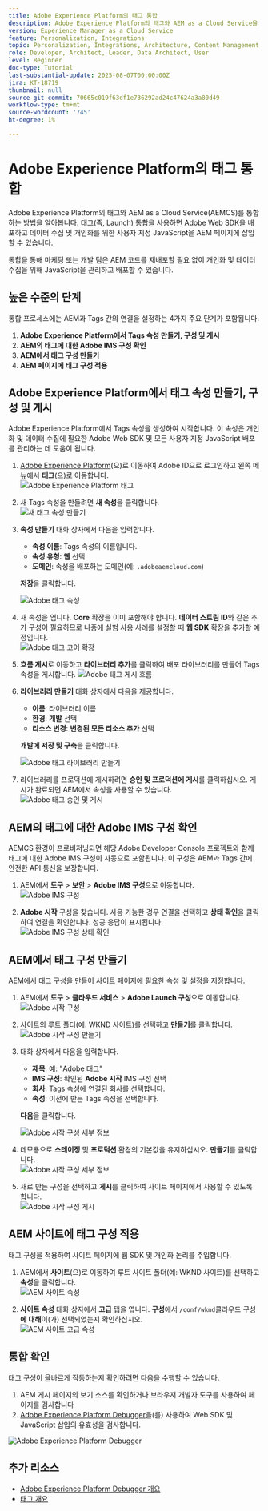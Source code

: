 ```yaml
---
title: Adobe Experience Platform의 태그 통합
description: Adobe Experience Platform의 태그와 AEM as a Cloud Service을 통합하는 방법을 알아봅니다. 통합을 통해 Adobe Web SDK을 배포하고 데이터 수집 및 개인화를 위한 사용자 지정 JavaScript을 AEM 페이지에 삽입할 수 있습니다.
version: Experience Manager as a Cloud Service
feature: Personalization, Integrations
topic: Personalization, Integrations, Architecture, Content Management
role: Developer, Architect, Leader, Data Architect, User
level: Beginner
doc-type: Tutorial
last-substantial-update: 2025-08-07T00:00:00Z
jira: KT-18719
thumbnail: null
source-git-commit: 70665c019f63df1e736292ad24c47624a3a80d49
workflow-type: tm+mt
source-wordcount: '745'
ht-degree: 1%

---
```



# Adobe Experience Platform의 태그 통합

Adobe Experience Platform의 태그와 AEM as a Cloud Service(AEMCS)를 통합하는 방법을 알아봅니다. 태그(즉, Launch) 통합을 사용하면 Adobe Web SDK을 배포하고 데이터 수집 및 개인화를 위한 사용자 지정 JavaScript을 AEM 페이지에 삽입할 수 있습니다.

통합을 통해 마케팅 또는 개발 팀은 AEM 코드를 재배포할 필요 없이 개인화 및 데이터 수집을 위해 JavaScript을 관리하고 배포할 수 있습니다.

## 높은 수준의 단계

통합 프로세스에는 AEM과 Tags 간의 연결을 설정하는 4가지 주요 단계가 포함됩니다.

1. **Adobe Experience Platform에서 Tags 속성 만들기, 구성 및 게시**
2. **AEM의 태그에 대한 Adobe IMS 구성 확인**
3. **AEM에서 태그 구성 만들기**
4. **AEM 페이지에 태그 구성 적용**

## Adobe Experience Platform에서 태그 속성 만들기, 구성 및 게시

Adobe Experience Platform에서 Tags 속성을 생성하여 시작합니다. 이 속성은 개인화 및 데이터 수집에 필요한 Adobe Web SDK 및 모든 사용자 지정 JavaScript 배포를 관리하는 데 도움이 됩니다.

1. [Adobe Experience Platform](https://experience.adobe.com/platform)&#x200B;(으)로 이동하여 Adobe ID으로 로그인하고 왼쪽 메뉴에서 **태그**(으)로 이동합니다.\
   ![Adobe Experience Platform 태그](../assets/setup/aep-tags.png)

2. 새 Tags 속성을 만들려면 **새 속성**&#x200B;을 클릭합니다.\
   ![새 태그 속성 만들기](../assets/setup/aep-create-tags-property.png)

3. **속성 만들기** 대화 상자에서 다음을 입력합니다.
   - **속성 이름**: Tags 속성의 이름입니다.
   - **속성 유형**: **웹** 선택
   - **도메인**: 속성을 배포하는 도메인(예: `.adobeaemcloud.com`)

   **저장**&#x200B;을 클릭합니다.

   ![Adobe 태그 속성](../assets/setup/adobe-tags-property.png)

4. 새 속성을 엽니다. **Core** 확장을 이미 포함해야 합니다. **데이터 스트림 ID**&#x200B;와 같은 추가 구성이 필요하므로 나중에 실험 사용 사례를 설정할 때 **웹 SDK** 확장을 추가할 예정입니다.\
   ![Adobe 태그 코어 확장](../assets/setup/adobe-tags-core-extension.png)

5. **흐름 게시**&#x200B;로 이동하고 **라이브러리 추가**&#x200B;를 클릭하여 배포 라이브러리를 만들어 Tags 속성을 게시합니다.
   ![Adobe 태그 게시 흐름](../assets/setup/adobe-tags-publishing-flow.png)

6. **라이브러리 만들기** 대화 상자에서 다음을 제공합니다.
   - **이름**: 라이브러리 이름
   - **환경**: **개발** 선택
   - **리소스 변경**: **변경된 모든 리소스 추가** 선택

   **개발에 저장 및 구축**&#x200B;을 클릭합니다.

   ![Adobe 태그 라이브러리 만들기](../assets/setup/adobe-tags-create-library.png)

7. 라이브러리를 프로덕션에 게시하려면 **승인 및 프로덕션에 게시**&#x200B;를 클릭하십시오. 게시가 완료되면 AEM에서 속성을 사용할 수 있습니다.\
   ![Adobe 태그 승인 및 게시](../assets/setup/adobe-tags-approve-publish.png)

## AEM의 태그에 대한 Adobe IMS 구성 확인

AEMCS 환경이 프로비저닝되면 해당 Adobe Developer Console 프로젝트와 함께 태그에 대한 Adobe IMS 구성이 자동으로 포함됩니다. 이 구성은 AEM과 Tags 간에 안전한 API 통신을 보장합니다.

1. AEM에서 **도구** > **보안** > **Adobe IMS 구성**&#x200B;으로 이동합니다.\
   ![Adobe IMS 구성](../assets/setup/aem-ims-configurations.png)

2. **Adobe 시작** 구성을 찾습니다. 사용 가능한 경우 연결을 선택하고 **상태 확인**&#x200B;을 클릭하여 연결을 확인합니다. 성공 응답이 표시됩니다.\
   ![Adobe IMS 구성 상태 확인](../assets/setup/aem-ims-configuration-health-check.png)

## AEM에서 태그 구성 만들기

AEM에서 태그 구성을 만들어 사이트 페이지에 필요한 속성 및 설정을 지정합니다.

1. AEM에서 **도구** > **클라우드 서비스** > **Adobe Launch 구성**&#x200B;으로 이동합니다.\
   ![Adobe 시작 구성](../assets/setup/aem-launch-configurations.png)

2. 사이트의 루트 폴더(예: WKND 사이트)를 선택하고 **만들기**&#x200B;를 클릭합니다.\
   ![Adobe 시작 구성 만들기](../assets/setup/aem-create-launch-configuration.png)

3. 대화 상자에서 다음을 입력합니다.
   - **제목**: 예: &quot;Adobe 태그&quot;
   - **IMS 구성**: 확인된 **Adobe 시작** IMS 구성 선택
   - **회사**: Tags 속성에 연결된 회사를 선택합니다.
   - **속성**: 이전에 만든 Tags 속성을 선택합니다.

   **다음**&#x200B;을 클릭합니다.

   ![Adobe 시작 구성 세부 정보](../assets/setup/aem-launch-configuration-details.png)

4. 데모용으로 **스테이징** 및 **프로덕션** 환경의 기본값을 유지하십시오. **만들기**&#x200B;를 클릭합니다.\
   ![Adobe 시작 구성 세부 정보](../assets/setup/aem-launch-configuration-create.png)

5. 새로 만든 구성을 선택하고 **게시**&#x200B;를 클릭하여 사이트 페이지에서 사용할 수 있도록 합니다.\
   ![Adobe 시작 구성 게시](../assets/setup/aem-launch-configuration-publish.png)

## AEM 사이트에 태그 구성 적용

태그 구성을 적용하여 사이트 페이지에 웹 SDK 및 개인화 논리를 주입합니다.

1. AEM에서 **사이트**(으)로 이동하여 루트 사이트 폴더(예: WKND 사이트)를 선택하고 **속성**&#x200B;을 클릭합니다.\
   ![AEM 사이트 속성](../assets/setup/aem-site-properties.png)

2. **사이트 속성** 대화 상자에서 **고급** 탭을 엽니다. **구성**&#x200B;에서 `/conf/wknd`클라우드 구성&#x200B;**에 대해**&#x200B;이(가) 선택되었는지 확인하십시오.\
   ![AEM 사이트 고급 속성](../assets/setup/aem-site-advanced-properties.png)

## 통합 확인

태그 구성이 올바르게 작동하는지 확인하려면 다음을 수행할 수 있습니다.

1. AEM 게시 페이지의 보기 소스를 확인하거나 브라우저 개발자 도구를 사용하여 페이지를 검사합니다
2. [Adobe Experience Platform Debugger](https://chromewebstore.google.com/detail/adobe-experience-platform/bfnnokhpnncpkdmbokanobigaccjkpob)을(를) 사용하여 Web SDK 및 JavaScript 삽입의 유효성을 검사합니다.

![Adobe Experience Platform Debugger](../assets/setup/aep-debugger.png)

## 추가 리소스

- [Adobe Experience Platform Debugger 개요](https://experienceleague.adobe.com/ko/docs/experience-platform/debugger/home)
- [태그 개요](https://experienceleague.adobe.com/ko/docs/experience-platform/tags/home)
